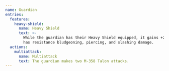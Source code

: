 ```yaml
---
name: Guardian
entries:
  features:
    heavy-shield:
      name: Heavy Shield
      text: >-
        While the guardian has their Heavy Shield equipped, it gains +2 AC and
        has resistance bludgeoning, piercing, and slashing damage.
  actions:
    multiattack:
      name: Multiattack
      text: The guardian makes two M-358 Talon attacks.
---
```

